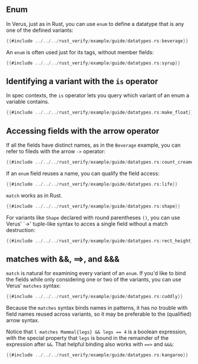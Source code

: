 ## Enum

In Verus, just as in Rust, you can use `enum` to define a datatype that is any one of the
defined variants:
```rust
{{#include ../../../rust_verify/example/guide/datatypes.rs:beverage}}
```

An `enum` is often used just for its tags, without member fields:
```rust
{{#include ../../../rust_verify/example/guide/datatypes.rs:syrup}}
```

## Identifying a variant with the `is` operator

In spec contexts, the `is` operator lets you query which variant of an
enum a variable contains. 
```rust
{{#include ../../../rust_verify/example/guide/datatypes.rs:make_float}}
```

## Accessing fields with the arrow operator

If all the fields have distinct names, as in the `Beverage` example,
you can refer to fileds with the arrow `->` operator:
```rust
{{#include ../../../rust_verify/example/guide/datatypes.rs:count_creamers}}
```

If an `enum` field reuses a name, you can qualify the field access:
```rust
{{#include ../../../rust_verify/example/guide/datatypes.rs:life}}
```

`match` works as in Rust.
```rust
{{#include ../../../rust_verify/example/guide/datatypes.rs:shape}}
```

For variants like `Shape` declared with round parentheses `()`,
you can use Verus' `->' tuple-like syntax to acces a single field
without a match destruction:
```rust
{{#include ../../../rust_verify/example/guide/datatypes.rs:rect_height}}
```

## matches with &&, ==>, and &&&

`match` is natural for examining every variant of an `enum`.
If you'd like to bind the fields while only considering one or two of the
variants, you can use Verus' `matches` syntax:
```rust
{{#include ../../../rust_verify/example/guide/datatypes.rs:cuddly}}
```

Because the `matches` syntax binds names in patterns, it has no trouble
with field names reused across variants, so it may be preferable
to the (qualified) arrow syntax.

Notice that `l matches Mammal{legs} && legs == 4` is a boolean expression,
with the special property that `legs` is bound in the remainder of the
expression after `&&`. That helpful binding also works with `==>`
and `&&&`:
```rust
{{#include ../../../rust_verify/example/guide/datatypes.rs:kangaroo}}
```

